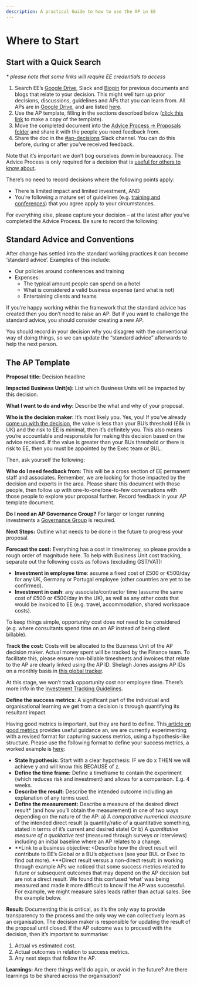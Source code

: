 ```yaml
---
description: A practical Guide to how to use the AP in EE
---
```


# Where to Start

## **Start with a Quick Search**

_\* please note that some links will require EE credentials to access_

1. Search EE’s [Google Drive](https://drive.google.com), Slack and [Blogin](https://equalexperts.blogin.co) for previous documents and blogs that relate to your decision. This might well turn up prior decisions, discussions, guidelines and APs that you can learn from. All APs are in [Google Drive](https://drive.google.com/open?id=1m-2TFRzgoCLVrGppyIFxi8G-9DExv5gG), and are listed [here](https://drive.google.com/open?id=1eeu7q0cStaYkM7iU6JlmCqpwvNpglE7E2C7mbxvtfgc).
2. Use the AP template, filling in the sections described below \([click this link](https://docs.google.com/document/d/1j9wXFM8-UGIYMdaHACBvs-FYLXJSwxjEgAmHtMU89lw/copy?copyDestination=1m-2TFRzgoCLVrGppyIFxi8G-9DExv5gG) to make a copy of the template\).
3. Move the completed document into the [Advice Process -&gt; Proposals folder](https://drive.google.com/open?id=1m-2TFRzgoCLVrGppyIFxi8G-9DExv5gG) and share it with the people you need feedback from.
4. Share the doc in the [\#ap-decisions](https://equalexperts.slack.com/messages/CCFLF2KM5) Slack channel. You can do this before, during or after you’ve received feedback.

Note that it’s important we don’t bog ourselves down in bureaucracy. The Advice Process is only required for a decision that is [useful for others to know about](https://equalexperts.blogin.co/single-post.php?id=62082).

There’s no need to record decisions where the following points apply:

* There is limited impact and limited investment, AND
* You’re following a mature set of guidelines \(e.g. [training and conferences](https://docs.google.com/drawings/d/1-CbaP254Tw62C7EtqvgXOKW2nw0sOjivyw4Aj9xuJvY/edit?usp=sharing)\) that you agree apply to your circumstances.

For everything else, please capture your decision – at the latest after you’ve completed the Advice Process. Be sure to record the following:

## Standard Advice and Conventions

After change has settled into the standard working practices it can become ‘standard advice’. Examples of this include:

* Our policies around conferences and training
* Expenses:
  * The typical amount people can spend on a hotel
  * What is considered a valid business expense \(and what is not\)
  * Entertaining clients and teams

If you’re happy working within the framework that the standard advice has created then you don’t need to raise an AP. But if you want to challenge the standard advice, you should consider creating a new AP.

You should record in your decision why you disagree with the conventional way of doing things, so we can update the “standard advice” afterwards to help the next person.

## **The AP Template**

**Proposal title:** Decision headline

**Impacted Business Unit\(s\):** List which Business Units will be impacted by this decision.

**What I want to do and why:** Describe the what and why of your proposal.

**Who is the decision maker:** It’s most likely you. Yes, you! If you’ve already [come up with the decision](https://equalexperts.blogin.co/single-post.php?id=62082), the value is less than your BU’s threshold \(£6k in UK\) and the risk to EE is minimal, then it’s definitely you. This also means you’re accountable and responsible for making this decision based on the advice received. If the value is greater than your BUs threshold or there is risk to EE, then you must be appointed by the Exec team or BUL.

Then, ask yourself the following:

**Who do I need feedback from:** This will be a cross section of EE permanent staff and associates. Remember, we are looking for those impacted by the decision and experts in the area. Please share this document with those people, then follow up with one-to-one/one-to-few conversations with those people to explore your proposal further. Record feedback in your AP template document.

**Do I need an AP Governance Group?** For larger or longer running investments a [Governance Group](./) is required.

**Next Steps:** Outline what needs to be done in the future to progress your proposal.

**Forecast the cost:** Everything has a cost in time/money, so please provide a rough order of magnitude here. To help with Business Unit cost tracking, separate out the following costs as follows \(excluding GST/VAT\):

* **Investment in employee time**: assume a fixed cost of £500 or €500/day for any UK, Germany or Portugal employee \(other countries are yet to be confirmed\).
* **Investment in cash**: any associate/contractor time \(assume the same cost of £500 or €500/day in the UK\), as well as any other costs that would be invoiced to EE \(e.g. travel, accommodation, shared workspace costs\).

To keep things simple, opportunity cost does _not_ need to be considered \(e.g. where consultants spend time on an AP instead of being client billable\).

**Track the cost:** Costs will be allocated to the Business Unit of the AP decision maker. Actual money spent will be tracked by the Finance team. To facilitate this, please ensure non-billable timesheets and invoices that relate to the AP are clearly linked using the AP ID. Shelagh Jones assigns AP IDs on a monthly basis in [this global tracker](https://docs.google.com/spreadsheets/d/1eeu7q0cStaYkM7iU6JlmCqpwvNpglE7E2C7mbxvtfgc/edit?usp=sharing).

At this stage, we won’t track opportunity cost nor employee time. There’s more info in the [Investment Tracking Guidelines](https://docs.google.com/document/d/16wbKY9T4hRD2MqpmwTTv20N9q7hDWBygaGw9cqLU1hE/edit?usp=sharing).

**Define the success metrics:** A significant part of the individual and organisational learning we get from a decision is through quantifying its resultant impact.

Having good metrics is important, but they are hard to define.  This[ article on good metrics](https://towardsdatascience.com/what-is-a-good-metric-bec313bbc8c7) provides useful guidance an, we are currently experimenting with a revised format for capturing success metrics, using a hypothesis-like structure.  Please use the following format to define your success metrics, a worked example is [here](https://docs.google.com/document/d/1-3zhqKqLtf1M2xlIfeW53bLwQX7fHzFPMY3kusWo6MM/edit?ts=5eeb4131):

* **State hypothesis:** Start with a clear hypothesis: IF we do x THEN we will achieve y and will know this BECAUSE of z.
* **Define the time frame:** Define a timeframe to contain the experiment \(which reduces risk and investment\) and allows for a comparison. E.g. 4 weeks. 
* **Describe the result:** Describe the intended outcome including an explanation of any terms used. 
* **Define the measurement:** Describe a measure of the desired direct result\* \(and how you’ll obtain the measurement\) in one of two ways depending on the nature of the AP:  a\) A _comparative numerical measure_ of the intended direct result \(a quantity/ratio of a quantitative something, stated in terms of it’s current and desired state\)  Or  b\) A _quantitative measure of a qualitative test_ \(measured through surveys or interviews\) including an initial baseline where an AP relates to a change. 
* **Link to a business objective: &lt;Describe how the direct result will contribute to EE’s Global or a BU’s objectives \(see your BUL or Exec to find out more\).  \***Direct result versus a non-direct result: in working through example APs we noticed that some success metrics related to future or subsequent outcomes that may depend on the AP decision but are not a direct result. We found this confused ‘what’ was being measured and made it more difficult to know if the AP was successful. For example, we might measure sales leads rather than actual sales. See the example below.

**Result:** Documenting this is critical, as it’s the only way to provide transparency to the process and the only way we can collectively learn as an organisation. The decision maker is responsible for updating the result of the proposal until closed. If the AP outcome was to proceed with the decision, then it’s important to summarise:

1. Actual vs estimated cost.
2. Actual outcomes in relation to success metrics.
3. Any next steps that follow the AP.

**Learnings:** Are there things we’d do again, or avoid in the future? Are there learnings to be shared across the organisation?

